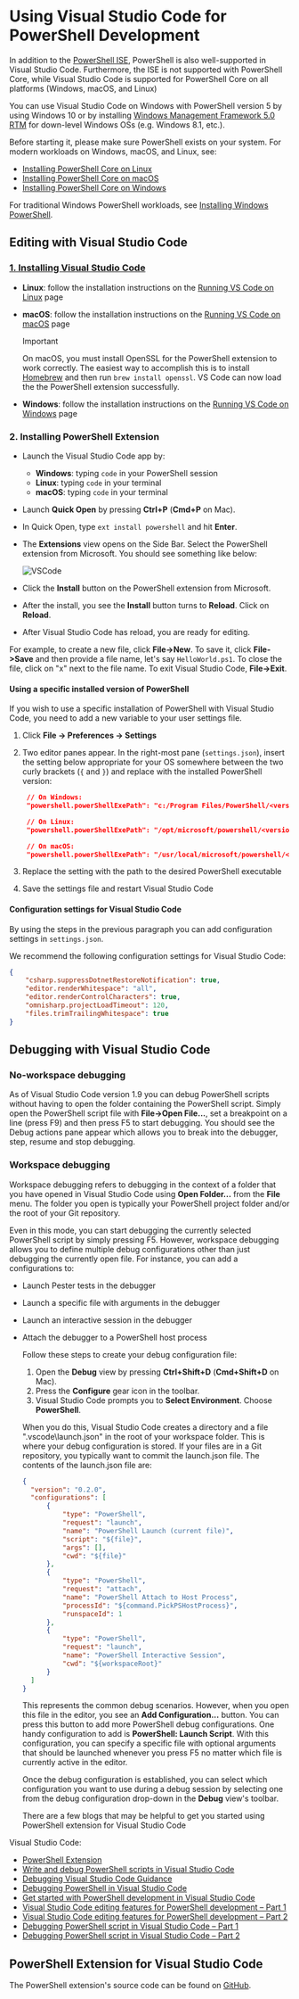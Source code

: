 # Using Visual Studio Code for PowerShell Development

In addition to the [PowerShell ISE][ise],
PowerShell is also well-supported in Visual Studio Code.
Furthermore, the ISE is not supported with PowerShell Core,
while Visual Studio Code is supported for PowerShell Core on all platforms (Windows, macOS, and Linux)

You can use Visual Studio Code on Windows with PowerShell version 5 by using Windows 10 or by installing [Windows Management Framework 5.0 RTM](https://www.microsoft.com/en-us/download/details.aspx?id=50395) for down-level Windows OSs (e.g. Windows 8.1, etc.).

Before starting it, please make sure PowerShell exists on your system.
For modern workloads on Windows, macOS, and Linux, see:

- [Installing PowerShell Core on Linux][install-pscore-linux]
- [Installing PowerShell Core on macOS][install-pscore-macos]
- [Installing PowerShell Core on Windows][install-pscore-windows]

For traditional Windows PowerShell workloads, see [Installing Windows PowerShell][install-winps].

## Editing with Visual Studio Code

### [1. Installing Visual Studio Code](https://code.visualstudio.com/Docs/setup/setup-overview)

- **Linux**: follow the installation instructions on the [Running VS Code on Linux](https://code.visualstudio.com/docs/setup/linux) page

- **macOS**: follow the installation instructions on the [Running VS Code on macOS](https://code.visualstudio.com/docs/setup/mac) page

  > [!IMPORTANT]
  > On macOS, you must install OpenSSL for the PowerShell extension to work correctly.
  > The easiest way to accomplish this is to install [Homebrew](http://brew.sh/) and then run `brew install openssl`.
  > VS Code can now load the the PowerShell extension successfully.

- **Windows**: follow the installation instructions on the [Running VS Code on Windows](https://code.visualstudio.com/docs/setup/windows) page

### 2. Installing PowerShell Extension

- Launch the Visual Studio Code app by:
  - **Windows**: typing `code` in your PowerShell session
  - **Linux**: typing `code` in your terminal
  - **macOS**: typing `code` in your terminal

- Launch **Quick Open** by pressing **Ctrl+P** (**Cmd+P** on Mac).
- In Quick Open, type `ext install powershell` and hit **Enter**.
- The **Extensions** view opens on the Side Bar. Select the PowerShell extension from Microsoft.
  You should see something like below:

  ![VSCode](../../images/vscode.png)

- Click the **Install** button on the PowerShell extension from Microsoft.
- After the install, you see the **Install** button turns to **Reload**.
  Click on **Reload**.
- After Visual Studio Code has reload, you are ready for editing.

For example, to create a new file, click **File->New**.
To save it, click **File->Save** and then provide a file name, let's say `HelloWorld.ps1`.
To close the file, click on "x" next to the file name.
To exit Visual Studio Code, **File->Exit**.

#### Using a specific installed version of PowerShell

If you wish to use a specific installation of PowerShell with Visual Studio Code, you need to add a new variable to your user settings file.

1. Click **File -> Preferences -> Settings**
2. Two editor panes appear.
   In the right-most pane (`settings.json`), insert the setting below appropriate for your OS somewhere between the two curly brackets (`{` and `}`) and replace *<version>* with the installed PowerShell version:

   ```json
    // On Windows:
    "powershell.powerShellExePath": "c:/Program Files/PowerShell/<version>/pwsh.exe"

    // On Linux:
    "powershell.powerShellExePath": "/opt/microsoft/powershell/<version>/pwsh"

    // On macOS:
    "powershell.powerShellExePath": "/usr/local/microsoft/powershell/<version>/pwsh"
   ```

3. Replace the setting with the path to the desired PowerShell executable
4. Save the settings file and restart Visual Studio Code

#### Configuration settings for Visual Studio Code

By using the steps in the previous paragraph you can add configuration settings in `settings.json`.

We recommend the following configuration settings for Visual Studio Code:

```json
{
    "csharp.suppressDotnetRestoreNotification": true,
    "editor.renderWhitespace": "all",
    "editor.renderControlCharacters": true,
    "omnisharp.projectLoadTimeout": 120,
    "files.trimTrailingWhitespace": true
}
```

## Debugging with Visual Studio Code

### No-workspace debugging

As of Visual Studio Code version 1.9 you can debug PowerShell scripts without having to open the folder containing the PowerShell script.
Simply open the PowerShell script file with **File->Open File...**, set a breakpoint on a line (press F9) and then press F5 to start debugging.
You should see the Debug actions pane appear which allows you to break into the debugger, step, resume and stop debugging.

### Workspace debugging

Workspace debugging refers to debugging in the context of a folder that you have opened in Visual Studio Code using **Open Folder...** from the **File** menu.
The folder you open is typically your PowerShell project folder and/or the root of your Git repository.

Even in this mode, you can start debugging the currently selected PowerShell script by simply pressing F5.
However, workspace debugging allows you to define multiple debug configurations other than just debugging the currently open file.
For instance, you can add a configurations to:

- Launch Pester tests in the debugger
- Launch a specific file with arguments in the debugger
- Launch an interactive session in the debugger
- Attach the debugger to a PowerShell host process

  Follow these steps to create your debug configuration file:

  1. Open the **Debug** view by pressing **Ctrl+Shift+D** (**Cmd+Shift+D** on Mac).
  2. Press the **Configure** gear icon in the toolbar.
  3. Visual Studio Code prompts you to **Select Environment**.
  Choose **PowerShell**.

  When you do this, Visual Studio Code creates a directory and a file ".vscode\launch.json" in the root of your workspace folder.
  This is where your debug configuration is stored. If your files are in a Git repository, you typically want to commit the launch.json file.
  The contents of the launch.json file are:

  ```json
  {
    "version": "0.2.0",
    "configurations": [
        {
            "type": "PowerShell",
            "request": "launch",
            "name": "PowerShell Launch (current file)",
            "script": "${file}",
            "args": [],
            "cwd": "${file}"
        },
        {
            "type": "PowerShell",
            "request": "attach",
            "name": "PowerShell Attach to Host Process",
            "processId": "${command.PickPSHostProcess}",
            "runspaceId": 1
        },
        {
            "type": "PowerShell",
            "request": "launch",
            "name": "PowerShell Interactive Session",
            "cwd": "${workspaceRoot}"
        }
    ]
  }
  ```

  This represents the common debug scenarios.
  However, when you open this file in the editor, you see an **Add Configuration...** button.
  You can press this button to add more PowerShell debug configurations. One handy configuration to add is **PowerShell: Launch Script**.
  With this configuration, you can specify a specific file with optional arguments that should be launched whenever you press F5 no matter which file is currently active in the editor.

  Once the debug configuration is established, you can select which configuration you want to use during a debug session by selecting one from the debug configuration drop-down in the **Debug** view's toolbar.

  There are a few blogs that may be helpful to get you started using PowerShell extension for Visual Studio Code

Visual Studio Code:

- [PowerShell Extension][ps-extension]
- [Write and debug PowerShell scripts in Visual Studio Code][debug]
- [Debugging Visual Studio Code Guidance][vscode-guide]
- [Debugging PowerShell in Visual Studio Code][ps-vscode]
- [Get started with PowerShell development in Visual Studio Code][getting-started]
- [Visual Studio Code editing features for PowerShell development – Part 1][editing-part1]
- [Visual Studio Code editing features for PowerShell development – Part 2][editing-part2]
- [Debugging PowerShell script in Visual Studio Code – Part 1][debugging-part1]
- [Debugging PowerShell script in Visual Studio Code – Part 2][debugging-part2]

[ise]: ../ise-guide.md
[install-pscore-linux]:  ../../setup/Installing-PowerShell-Core-on-Linux.md
[install-pscore-macos]:  ../../setup/Installing-PowerShell-Core-on-macOS.md
[install-pscore-windows]: ../../setup/Installing-PowerShell-Core-on-Windows.md
[install-winps]: ../../setup/Installing-Windows-PowerShell.md
[ps-extension]: https://blogs.msdn.microsoft.com/cdndevs/2015/12/11/visual-studio-code-powershell-extension/
[debug]: https://blogs.msdn.microsoft.com/powershell/2015/11/16/announcing-powershell-language-support-for-visual-studio-code-and-more/
[vscode-guide]: https://johnpapa.net/debugging-with-visual-studio-code/
[ps-vscode]: https://github.com/PowerShell/vscode-powershell/tree/master/examples
[getting-started]: https://blogs.technet.microsoft.com/heyscriptingguy/2016/12/05/get-started-with-powershell-development-in-visual-studio-code/
[editing-part1]: https://blogs.technet.microsoft.com/heyscriptingguy/2017/01/11/visual-studio-code-editing-features-for-powershell-development-part-1/
[editing-part2]: https://blogs.technet.microsoft.com/heyscriptingguy/2017/01/12/visual-studio-code-editing-features-for-powershell-development-part-2/
[debugging-part1]: https://blogs.technet.microsoft.com/heyscriptingguy/2017/02/06/debugging-powershell-script-in-visual-studio-code-part-1/
[debugging-part2]: https://blogs.technet.microsoft.com/heyscriptingguy/2017/02/13/debugging-powershell-script-in-visual-studio-code-part-2/

## PowerShell Extension for Visual Studio Code

The PowerShell extension's source code can be found on [GitHub](https://github.com/PowerShell/vscode-powershell).